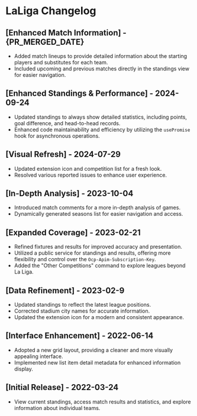 # LaLiga Changelog

## [Enhanced Match Information] - {PR_MERGED_DATE}
- Added match lineups to provide detailed information about the starting players and substitutes for each team.
- Included upcoming and previous matches directly in the standings view for easier navigation.

## [Enhanced Standings & Performance] - 2024-09-24
- Updated standings to always show detailed statistics, including points, goal difference, and head-to-head records.
- Enhanced code maintainability and efficiency by utilizing the `usePromise` hook for asynchronous operations.

## [Visual Refresh] - 2024-07-29
- Updated extension icon and competition list for a fresh look.
- Resolved various reported issues to enhance user experience.

## [In-Depth Analysis] - 2023-10-04
- Introduced match comments for a more in-depth analysis of games.
- Dynamically generated seasons list for easier navigation and access.

## [Expanded Coverage] - 2023-02-21
- Refined fixtures and results for improved accuracy and presentation.
- Utilized a public service for standings and results, offering more flexibility and control over the `Ocp-Apim-Subscription-Key`.
- Added the "Other Competitions" command to explore leagues beyond La Liga.

## [Data Refinement] - 2023-02-9
- Updated standings to reflect the latest league positions.
- Corrected stadium city names for accurate information.
- Updated the extension icon for a modern and consistent appearance.

## [Interface Enhancement] - 2022-06-14
- Adopted a new grid layout, providing a cleaner and more visually appealing interface.
- Implemented new list item detail metadata for enhanced information display.

## [Initial Release] - 2022-03-24
- View current standings, access match results and statistics, and explore information about individual teams.
